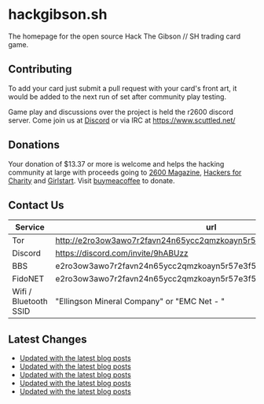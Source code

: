 # hackgibson.sh
The homepage for the open source Hack The Gibson // SH trading card game.


## Contributing

To add your card just submit a pull request with your card's front art, it would be added to the next run of set after community play testing.

Game play and discussions over the project is held the r2600 discord server. Come join us at [Discord](https://discord.com/invite/9hABUzz) or via IRC at https://www.scuttled.net/


## Donations

Your donation of $13.37 or more is welcome and helps the hacking community at large with proceeds going to [2600 Magazine](https://2600.com/), [Hackers for Charity](https://hackersforcharity.org) and [Girlstart](https://girlstart.org).  Visit [buymeacoffee](https://www.buymeacoffee.com/hackgibson.sh) to donate.


## Contact Us

Service | url
-|-
Tor | http://e2ro3ow3awo7r2favn24n65ycc2qmzkoayn5r57e3f56nvjwdcgg32ad.onion
Discord | https://discord.com/invite/9hABUzz
BBS | e2ro3ow3awo7r2favn24n65ycc2qmzkoayn5r57e3f56nvjwdcgg32ad.onion:23
FidoNET | e2ro3ow3awo7r2favn24n65ycc2qmzkoayn5r57e3f56nvjwdcgg32ad.onion:24554
Wifi / Bluetooth SSID | "Ellingson Mineral Company" or "EMC Net - <fidonet address>"

## Latest Changes
<!-- BLOG-POST-LIST:START -->
- [Updated with the latest blog posts](https://github.com/DFW2600/hackgibson.sh/commit/fce6ccd9838195aaa2dbd84fd55b105c22ff7c47)
- [Updated with the latest blog posts](https://github.com/DFW2600/hackgibson.sh/commit/8708945579b31ccd43e048d7e70dd9dcf1a7fa0c)
- [Updated with the latest blog posts](https://github.com/DFW2600/hackgibson.sh/commit/d96d049631631681506b12deb29c7f5be6195922)
- [Updated with the latest blog posts](https://github.com/DFW2600/hackgibson.sh/commit/7a8e37e0c9c9e915b42deb6b5f3ed84d9fdff75f)
- [Updated with the latest blog posts](https://github.com/DFW2600/hackgibson.sh/commit/f6285d0aa1c53e3e910367715b7228c0cd6a6317)
<!-- BLOG-POST-LIST:END -->
